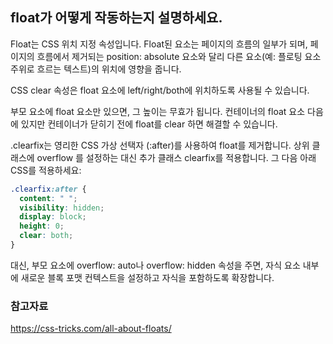 ## float가 어떻게 작동하는지 설명하세요.

Float는 CSS 위치 지정 속성입니다. Float된 요소는 페이지의 흐름의 일부가 되며, 페이지의 흐름에서 제거되는 position: absolute 요소와 달리 다른 요소(예: 플로팅 요소 주위로 흐르는 텍스트)의 위치에 영향을 줍니다.

CSS clear 속성은 float 요소에 left/right/both에 위치하도록 사용될 수 있습니다.

부모 요소에 float 요소만 있으면, 그 높이는 무효가 됩니다. 컨테이너의 float 요소 다음에 있지만 컨테이너가 닫히기 전에 float를 clear 하면 해결할 수 있습니다.

.clearfix는 영리한 CSS 가상 선택자 (:after)를 사용하여 float를 제거합니다. 상위 클래스에 overflow 를 설정하는 대신 추가 클래스 clearfix를 적용합니다. 그 다음 아래 CSS를 적용하세요:

```css
.clearfix:after {
  content: " ";
  visibility: hidden;
  display: block;
  height: 0;
  clear: both;
}
```

대신, 부모 요소에 overflow: auto나 overflow: hidden 속성을 주면, 자식 요소 내부에 새로운 블록 포맷 컨텍스트을 설정하고 자식을 포함하도록 확장합니다.

### 참고자료

https://css-tricks.com/all-about-floats/
